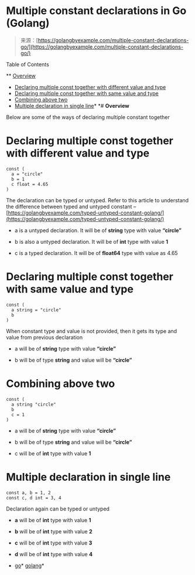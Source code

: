 <!--yml
category: 未分类
date: 2024-10-13 06:28:14
-->

# Multiple constant declarations in Go (Golang)

> 来源：[https://golangbyexample.com/multiple-constant-declarations-go/](https://golangbyexample.com/multiple-constant-declarations-go/)

Table of Contents

 **   [Overview](#Overview "Overview")
*   [Declaring multiple const together with different value and type](#Declaring_multiple_const_together_with_different_value_and_type "Declaring multiple const together with different value and type")
*   [Declaring multiple const together with same value and type](#Declaring_multiple_const_together_with_same_value_and_type "Declaring multiple const together with same value and type")
*   [Combining above two](#Combining_above_two "Combining above two")
*   [Multiple declaration in single line](#Multiple_declaration_in_single_line "Multiple declaration in single line")*  *# **Overview**

Below are some of the ways of declaring multiple constant together

# **Declaring multiple const together with different value and type**

```
const (
  a = "circle"
  b = 1
  c float = 4.65
)
```

The declaration can be typed or untyped. Refer to this article to understand the difference between typed and untyped constant – [https://golangbyexample.com/typed-untyped-constant-golang/](https://golangbyexample.com/typed-untyped-constant-golang/)

*   a is a untyped declaration. It will be of **string** type with value **“circle”**

*   b is also a untyped declaration. It will be of **int** type with value **1**

*   c is a typed declaration. It will be of **float64** type with value as 4.65

# **Declaring multiple const together with same value and type**

```
const (
  a string = "circle"
  b
)
```

When constant type and value is not provided, then it gets its type and value from previous declaration

*   a will be of **string** type with value **“circle”**

*   b will be of type **string** and value will be **“circle”**

# **Combining above two**

```
const (
  a string "circle"
  b
  c = 1
)
```

*   a will be of **string** type with value **“circle”**

*   b will be of type **string** and value will be **“circle”**

*   c will be of **int** type with value **1**

# **Multiple declaration in single line**

```
const a, b = 1, 2
const c, d int = 3, 4
```

Declaration again can be typed or untyped

*   **a** will be of **int** type with value **1**

*   **b** will be of **int** type with value **2**

*   **c** will be of **int** type with value **3**

*   **d** will be of **int** type with value **4**

*   [go](https://golangbyexample.com/tag/go/)*   [golang](https://golangbyexample.com/tag/golang/)*
